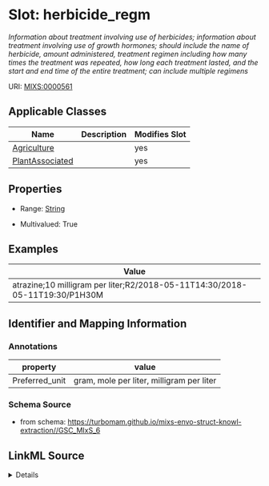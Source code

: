 # Slot: herbicide_regm


_Information about treatment involving use of herbicides; information about treatment involving use of growth hormones; should include the name of herbicide, amount administered, treatment regimen including how many times the treatment was repeated, how long each treatment lasted, and the start and end time of the entire treatment; can include multiple regimens_



URI: [MIXS:0000561](https://w3id.org/mixs/0000561)



<!-- no inheritance hierarchy -->




## Applicable Classes

| Name | Description | Modifies Slot |
| --- | --- | --- |
[Agriculture](Agriculture.md) |  |  yes  |
[PlantAssociated](PlantAssociated.md) |  |  yes  |







## Properties

* Range: [String](String.md)

* Multivalued: True






## Examples

| Value |
| --- |
| atrazine;10 milligram per liter;R2/2018-05-11T14:30/2018-05-11T19:30/P1H30M |

## Identifier and Mapping Information





### Annotations

| property | value |
| --- | --- |
| Preferred_unit | gram, mole per liter, milligram per liter |



### Schema Source


* from schema: https://turbomam.github.io/mixs-envo-struct-knowl-extraction//GSC_MIxS_6




## LinkML Source

<details>
```yaml
name: herbicide_regm
annotations:
  Preferred_unit:
    tag: Preferred_unit
    value: gram, mole per liter, milligram per liter
description: Information about treatment involving use of herbicides; information
  about treatment involving use of growth hormones; should include the name of herbicide,
  amount administered, treatment regimen including how many times the treatment was
  repeated, how long each treatment lasted, and the start and end time of the entire
  treatment; can include multiple regimens
title: herbicide regimen
notes:
- regimen
examples:
- value: atrazine;10 milligram per liter;R2/2018-05-11T14:30/2018-05-11T19:30/P1H30M
from_schema: https://turbomam.github.io/mixs-envo-struct-knowl-extraction//GSC_MIxS_6
rank: 1000
slot_uri: MIXS:0000561
multivalued: true
alias: herbicide_regm
domain_of:
- Agriculture
- PlantAssociated
range: string

```
</details>